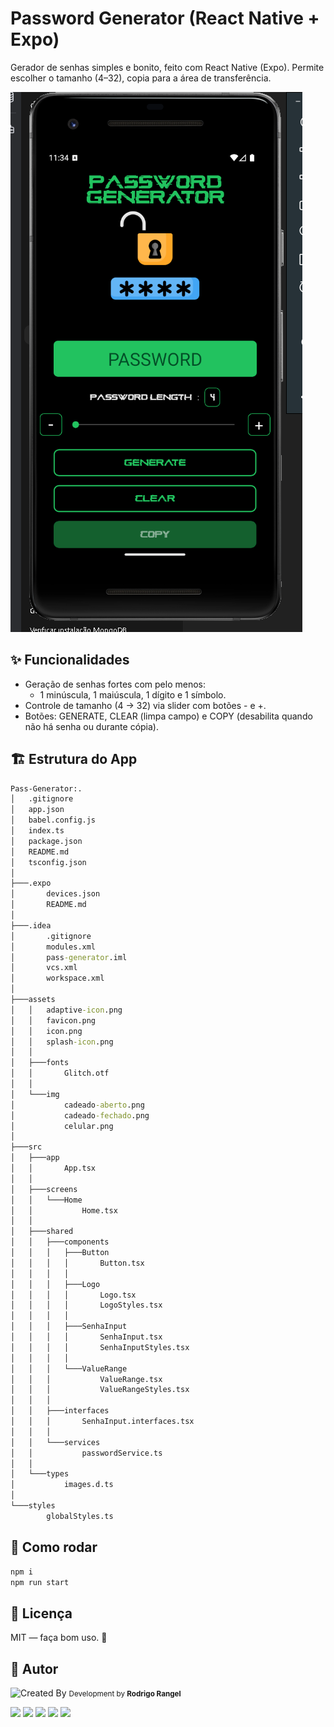 # Password Generator (React Native + Expo)

Gerador de senhas simples e bonito, feito com React Native (Expo).
Permite escolher o tamanho (4–32), copia para a área de transferência.

![Password Generator](https://raw.githubusercontent.com/Hangell/password-generator/refs/heads/main/assets/img/celular.png)

## ✨ Funcionalidades

* Geração de senhas fortes com pelo menos:
    * 1 minúscula, 1 maiúscula, 1 dígito e 1 símbolo.
* Controle de tamanho (4 → 32) via slider com botões - e +.
* Botões: GENERATE, CLEAR (limpa campo) e COPY (desabilita quando não há senha ou durante cópia).


## 🏗️ Estrutura do App

```cmd
Pass-Generator:.
│   .gitignore
│   app.json
│   babel.config.js
│   index.ts
│   package.json
│   README.md
│   tsconfig.json
│
├───.expo
│       devices.json
│       README.md
│
├───.idea
│       .gitignore
│       modules.xml
│       pass-generator.iml
│       vcs.xml
│       workspace.xml
│
├───assets
│   │   adaptive-icon.png
│   │   favicon.png
│   │   icon.png
│   │   splash-icon.png
│   │
│   ├───fonts
│   │       Glitch.otf
│   │
│   └───img
│           cadeado-aberto.png
│           cadeado-fechado.png
│           celular.png
│
├───src
│   ├───app
│   │       App.tsx
│   │
│   ├───screens
│   │   └───Home
│   │           Home.tsx
│   │
│   ├───shared
│   │   ├───components
│   │   │   ├───Button
│   │   │   │       Button.tsx
│   │   │   │
│   │   │   ├───Logo
│   │   │   │       Logo.tsx
│   │   │   │       LogoStyles.tsx
│   │   │   │
│   │   │   ├───SenhaInput
│   │   │   │       SenhaInput.tsx
│   │   │   │       SenhaInputStyles.tsx
│   │   │   │
│   │   │   └───ValueRange
│   │   │           ValueRange.tsx
│   │   │           ValueRangeStyles.tsx
│   │   │
│   │   ├───interfaces
│   │   │       SenhaInput.interfaces.tsx
│   │   │
│   │   └───services
│   │           passwordService.ts
│   │
│   └───types
│           images.d.ts
│
└───styles
        globalStyles.ts
```

## 🚀 Como rodar

```cmd 
npm i
npm run start
```

## 📄 Licença

MIT — faça bom uso. 🙌

## 👤 Autor

![Created By](https://avatars.githubusercontent.com/u/53544561?v=4)
<small>Development by **Rodrigo Rangel**</small>

<div>
<a href="https://hangell.org" target="_blank"><img src="https://img.shields.io/badge/website-000000?style=for-the-badge&logo=About.me&logoColor=white" target="_blank"></a>
  <a href="https://play.google.com/store/apps/dev?id=5606456325281613718" target="_blank"><img src="https://img.shields.io/badge/Google_Play-414141?style=for-the-badge&logo=google-play&logoColor=white" target="_blank"></a>
  <a href="https://www.youtube.com/channel/UC8_zG7RFM2aMhI-p-6zmixw" target="_blank"><img src="https://img.shields.io/badge/YouTube-FF0000?style=for-the-badge&logo=youtube&logoColor=white" target="_blank"></a>
  <a href="https://www.facebook.com/hangell.org" target="_blank"><img src="	https://img.shields.io/badge/Facebook-1877F2?style=for-the-badge&logo=facebook&logoColor=white" target="_blank"></a>
  <a href="https://www.linkedin.com/in/rodrigo-rangel-a80810170" target="_blank"><img src="https://img.shields.io/badge/-LinkedIn-%230077B5?style=for-the-badge&logo=linkedin&logoColor=white" target="_blank"></a>
</div>
